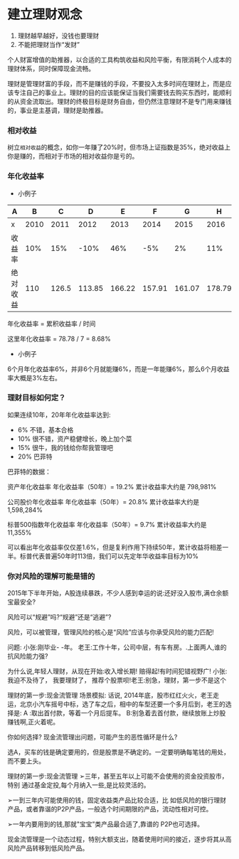 # 建立理财观念

1. 理财越早越好，没钱也要理财
2. 不能把理财当作“发财”

个人财富增值的助推器，以合适的工具构筑收益和风险平衡，有限消耗个人成本的理财体系，同时保障现金流畅。

理财是管理财富的手段，而不是赚钱的手段，不要投入太多时间在理财上，而是应该专注自己的事业上。理财的目的应该能保证当我们需要钱去购买东西时，能顺利的从资金流取出。理财的终极目标是财务自由，但仍然注意理财不是专门用来赚钱的，事业是主基调，理财是助推器。

### 相对收益

树立`相对收益`的概念，如你一年赚了20%时，但市场上证指数是35%，绝对收益上你是赚的，而相对于市场的相对收益你是亏的。


### 年化收益率

- 小例子

| A        | B    | C     | D      | E      | F      | G      | H      | I      |
| -------- | ---- | ----- | ------ | ------ | ------ | ------ | ------ | ------ |
| x        | 2010 | 2011  | 2012   | 2013   | 2014   | 2015   | 2016   | 累积   |
| 收益率   | 10%  | 15%   | -10%   | 46%    | -5%    | 2%     | 11%    | 78.78% |
| 绝对收益 | 110  | 126.5 | 113.85 | 166.22 | 157.91 | 161.07 | 178.79 |

年化收益率 = 累积收益率 / 时间

这里年化收益率 = 78.78 / 7 = 8.68%

- 小例子

6个月年化收益率6%，并非6个月就能赚6%，而是一年能赚6%，那么6个月收益率大概是3%左右。

### 理财目标如何定？

如果连续10年，20年年化收益率达到:

- 6% 不错，基本合格
- 10% 很不错，资产稳健增长，晚上加个菜
- 15% 很牛，我的钱给你帮我管理吧
- 20% 巴菲特

巴菲特的数据：

资产年化收益率
年化收益率（50年）= 19.2%
累计收益率大约是 798,981%

公司股价年化收益率
年化收益率（50年）= 20.8%
累计收益率大约是 1,598,284%

标普500指数年化收益率
年化收益率（50年）= 9.7%
累计收益率大约是 11,355%

可以看出年化收益率仅仅差1.6%，但是复利作用下持续50年，累计收益将相差一半。标普代表普遍50年时113倍，我们可以先定年华收益率目标为10%



### 你对风险的理解可能是错的

2015年下半年开始，A股连续暴跌，不少人感到幸运的说:还好没入股市,满仓余额宝最安全?

风险可以“规避”吗?“规避”还是“逃避”?

风险，可以被管理，管理风险的核心是“风险”应该与你承受风险的能力匹配!

问题:
小张:刚毕业- -年。
老王:工作十年，公司中层，有车有房。.上面两人,谁的抗风险能力强?

为什么说,年轻人理财，从现在开始:收入增长期!
赔得起!有时间犯错视野广!
小张:我迫不及待了， 我要理财了， 推荐个股票呗!老王:别急，理财，第一步不是这个


理财的第一步:现金流管理
场景模拟:
话说, 2014年底，股市红红火火，老王走运，北京小汽车摇号中标，选了车之后，相中的车型还要一个多月后到，老王的选择是:
A :取出首付款，等着一个月后提车。
B:别急着去首付款，继续放账上炒股赚钱啊,正火着呢。

你如何选择?
现金流管理出问题，可能产生的恶性循环是什么?

选A，买车的钱是确定要用的，但是股票是不确定的。一定要明确每笔钱的用处，而不要上头。

理财的第一步:现金流管理
➢三年，甚至五年以上可能不会使用的资金投资股市，特别
通过基金定投,每个月纳入一些,是比较灵活的。

➢一到三年内可能使用的钱，固定收益类产品比较合适，比
如低风险的银行理财产品，或者靠谐的P2P产品，一般选个时间期限的产品，流动性相对可控。

➢一年内要用到的钱,那就"宝宝”类产品最合适了,靠谱的
P2P也可选择。

现金流管理是一个动态过程，特别大额支出，随着使用时间的接近，逐步将其从高风险产品转移到低风险产品。
